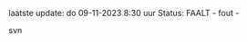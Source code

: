 laatste update: 
do 09-11-2023  8:30   uur 
Status: FAALT - fout - 
<div class="service R">svn</div>